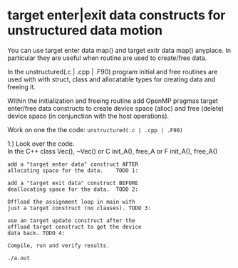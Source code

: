 # target enter|exit data constructs for unstructured data motion

You can use target enter data map()
and         target exitr data map()
anyplace. In particular they are useful when
routine are used to create/free data.

In the unstructured(.c | .cpp | .F90) program
initial and free routines are used with
with struct, class and allocatable types
for creating data and freeing it.

Within the initialization and freeing routine
add OpenMP pragmas target enter/free data
constructs to create device space (alloc)
and free (delete) device space (in conjunction
with the host operations).

Work on one the the code: `unstructured(.c | .cpp | .F90)` 

1.) Look over the code.  
    In the C++ class Vec(), ~Vec()
       or  C   init_A(), free_A
       or  F   init_A(), free_A() 

    add a "target enter data" construct AFTER
    allocating space for the data.    TODO 1:

    add a "target exit data" construct BEFORE
    deallocating space for the data.  TODO 2:

    Offload the assignment loop in main with
    just a target construct (no clauses). TODO 3:

    use an target update construct after the
    offload target construct to get the device
    data back. TODO 4:

    Compile, run and verify results.

```
./a.out
```

